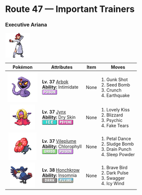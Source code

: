 # Route 47 — Important Trainers

### Executive Ariana

![Executive Ariana](../../assets/important_trainers/ariana.png "Executive Ariana")

| Pokémon | Attributes | Item | Moves |
|:-------:|------------|:----:|-------|
| ![Arbok](../../assets/sprites/arbok/front.gif "Arbok: With a very vengeful nature, it won’t give up the chase, no matter how far, once it targets its prey.")| **Lv. 37** [Arbok](../../pokemon/arbok.md/)<br>**Ability:** <span class="tooltip" title="Lowers the foe’s Attack stat.">Intimidate</span><br>![poison](../../assets/types/poison.png "Poison") | None | 1. <span class="tooltip" title="The user shoots filthy garbage at the foe to attack. It may also poison the target.">Gunk Shot</span><br>2. <span class="tooltip" title="The user slams a barrage of hard- shelled seeds down on the foe from above.">Seed Bomb</span><br>3. <span class="tooltip" title="The user crunches up the foe with sharp fangs. It may also lower the target’s Defense stat.">Crunch</span><br>4. <span class="tooltip" title="The user sets off an earthquake that hits all the Pokémon in the battle. ">Earthquake</span> |
| ![Jynx](../../assets/sprites/jynx/front.gif "Jynx: It speaks a language similar to that of humans. However, it seems to use dancing to communicate.")| **Lv. 37** [Jynx](../../pokemon/jynx.md/)<br>**Ability:** <span class="tooltip" title="Reduces HP if it is hot. Water restores HP.">Dry Skin</span><br>![ice](../../assets/types/ice.png "Ice") ![psychic](../../assets/types/psychic.png "Psychic") | None | 1. <span class="tooltip" title="With a scary face, the user tries to force a kiss on the foe. If it succeeds, the target falls asleep.">Lovely Kiss</span><br>2. <span class="tooltip" title="A howling blizzard is summoned to strike the foe. It may also freeze the target solid.">Blizzard</span><br>3. <span class="tooltip" title="The foe is hit by a strong telekinetic force. It may also reduce the foe’s Sp. Def stat.">Psychic</span><br>4. <span class="tooltip" title="The user feigns crying to make the foe feel flustered, sharply lowering its Sp. Def stat.">Fake Tears</span> |
| ![Vileplume](../../assets/sprites/vileplume/front.gif "Vileplume: The bud bursts into bloom with a bang. It then starts scattering allergenic, poisonous pollen.")| **Lv. 37** [Vileplume](../../pokemon/vileplume.md/)<br>**Ability:** <span class="tooltip" title="Boosts the Pokémon’s Speed in sunshine.">Chlorophyll</span><br>![grass](../../assets/types/grass.png "Grass") ![poison](../../assets/types/poison.png "Poison") | None | 1. <span class="tooltip" title="The user attacks by scattering petals for two to three turns. The user then becomes confused.">Petal Dance</span><br>2. <span class="tooltip" title="The user attacks by hurling filthy sludge at the foe. It may also poison the target.">Sludge Bomb</span><br>3. <span class="tooltip" title="An energy-draining punch. The user’s HP is restored by half the damage taken by the target.">Drain Punch</span><br>4. <span class="tooltip" title="The user scatters a big cloud of sleep- inducing dust around the foe. ">Sleep Powder</span> |
| ![Honchkrow](../../assets/sprites/honchkrow/front.gif "Honchkrow: It is merciless by nature. It is said that it never forgives the mistakes of its MURKROW followers.")| **Lv. 38** [Honchkrow](../../pokemon/honchkrow.md/)<br>**Ability:** <span class="tooltip" title="Prevents the Pokémon from falling asleep.">Insomnia</span><br>![dark](../../assets/types/dark.png "Dark") ![flying](../../assets/types/flying.png "Flying") | None | 1. <span class="tooltip" title="The user tucks in its wings and charges from a low altitude. The user also takes serious damage.">Brave Bird</span><br>2. <span class="tooltip" title="The user releases a horrible aura imbued with dark thoughts. It may also make the target flinch.">Dark Pulse</span><br>3. <span class="tooltip" title="The user enrages the foe into confusion. However, it also sharply raises the foe’s Attack stat.">Swagger</span><br>4. <span class="tooltip" title="The user attacks with a gust of chilled air. It also lowers the target’s Speed stat. ">Icy Wind</span> |


